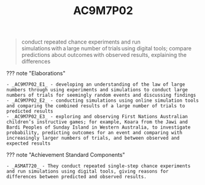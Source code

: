 ﻿---
backlinks:
- title: Learning Areas
  url: /sense/Teaching/Curriculum/v9/v9-learning-areas.html
tags: australian-curriculum
title: AC9M7P02
type: note
---
> conduct repeated chance experiments and run simulations with a large number of trials using digital tools; compare predictions about outcomes with observed results, explaining the differences

??? note "Elaborations"

	- _AC9M7P02_E1_ - developing an understanding of the law of large numbers through using experiments and simulations to conduct large numbers of trials for seemingly random events and discussing findings
	- _AC9M7P02_E2_ - conducting simulations using online simulation tools and comparing the combined results of a large number of trials to predicted results
	- _AC9M7P02_E3_ - exploring and observing First Nations Australian children’s instructive games; for example, Koara from the Jawi and Bardi Peoples of Sunday Island in Western Australia, to investigate probability, predicting outcomes for an event and comparing with increasingly larger numbers of trials, and between observed and expected results
??? note "Achievement Standard Components"

	- _ASMAT720_ - They conduct repeated single-step chance experiments and run simulations using digital tools, giving reasons for differences between predicted and observed results.